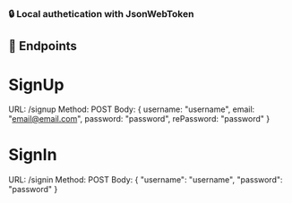 ### 🔒 Local authetication with JsonWebToken

## 🚀 Endpoints

# SignUp
URL: /signup
Method: POST
Body: {
  username: "username",
  email: "email@email.com",
  password: "password",
  rePassword: "password"
}

# SignIn
URL: /signin
Method: POST
Body: {
  "username": "username",
  "password": "password"
}


